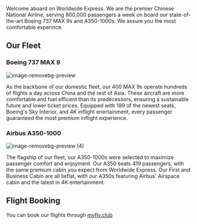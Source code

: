 
Welcome aboard on Worldwide Express. We are the premier Chinese National Airline, serving 800,000 passengers a week on board our state-of-the-art Boeing 737 MAX 9s and A350-1000s. We assure you the most comfortable experince. 

## Our Fleet

### Boeing 737 MAX 9

![image-removebg-preview](https://github.com/lawrencep2026/TestSite/assets/145371373/2ebef3cd-031e-4807-8554-240352cf980a)

As the backbone of our domestic fleet, our 400 MAX 9s operate hundreds of flights a day across China and the rest of Asia. These aircraft are more comfortable and fuel efficent than its predecessors, ensuring a sustainable future and lower ticket prices. Equipped with 189 of the newest seats, Boeing's Sky Interior, and 4K inflight enertainment, every passenger guaranteed the most premium inflight experience.

### Airbus A350-1000

![image-removebg-preview (4)](https://github.com/lawrencep2026/TestSite/assets/145371373/13729abc-049c-4a25-a008-227fe9edb4e1)

The flagship of our fleet, our A350-1000s were selected to maximize passenger comfort and enjoyment. Our A350 seats 419 passengers, with the same premium cabin you expect from Worldwide Express. Our First and Business Cabin are all lieflat, with our A350s featuring Airbus' Airspace cabin and the latest in 4K entertainment. 

## Flight Booking
You can book our flights through <a href="https://myfly.club/nav-search" target="_blank">myfly.club</a>
